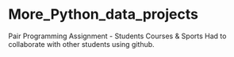# More_Python_data_projects
Pair Programming Assignment - Students Courses &amp; Sports
Had to collaborate with other students using github.
